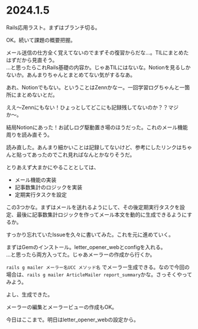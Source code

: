 # 2024.1.5
Rails応用ラスト。まずはブランチ切る。

OK。続いて課題の概要把握。

メール送信の仕方全く覚えてないのでまずその復習からだな…。TILにまとめたはずだから見直そう。  
…と思ったらこれRails基礎の内容か。じゃあTILにはないな。Notionを見るしかないか。あんまりちゃんとまとめてない気がするなあ。

あれ、Notionでもない。ということはZennかなー。一回学習ログちゃんと一箇所にまとめないとだ。

ええ〜Zennにもない！ひょっとしてどこにも記録残してないのか？？マジか〜。

結局Notionにあった！お試しログ駆動置き場のほうだった。これのメール機能周りを読み直そう。

読み直した。あんまり細かいことは記録してないけど、参考にしたリンクはちゃんと貼ってあったのでこれ見ればなんとかなりそうだ。

とりあえず大まかにやることとしては、

- メール機能の実装
- 記事数集計のロジックを実装
- 定期実行タスクを設定

この3つかな。まずはメールを送れるようにして、その後定期実行タスクを設定、最後に記事数集計ロジックを作ってメール本文を動的に生成できるようにするか。

すっかり忘れていたIssueを久々に書いてみた。これを元に進めていく。

まずはGemのインストール。letter_opener_webとconfigを入れる。  
…と思ったら両方入ってた。じゃあメーラーの作成から行くか。

`rails g mailer メーラー名UCC メソッド名` でメーラー生成できる。なので今回の場合は、`rails g mailer ArticleMailer report_summary`かな。さっそくやってみよう。

よし、生成できた。

メーラーの編集とメーラービューの作成もOK。

今日はここまで。明日はletter_opener_webの設定から。

